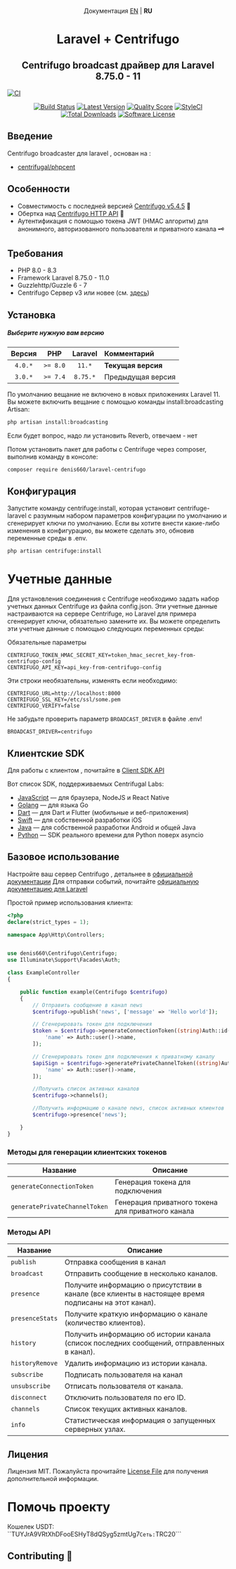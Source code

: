 <p align="center">Документация <a href="https://github.com/denis660/laravel-centrifugo/blob/master/README.md">EN</a> | <b>RU</b></p>

<h1 align="center">Laravel + Centrifugo</h1>
<h2 align="center">Centrifugo broadcast драйвер для Laravel 8.75.0 - 11 </h2>


[![CI](https://github.com/denis660/laravel-centrifugo/actions/workflows/tests.yml/badge.svg)](https://github.com/denis660/laravel-centrifugo/actions/workflows/tests.yml?query=event%3Apush+branch%3Amaster+workflow%3ATest)


<p align="center">
<a href="https://scrutinizer-ci.com/g/denis660/laravel-centrifugo/build-status/main"><img src="https://scrutinizer-ci.com/g/denis660/laravel-centrifugo/badges/quality-score.png?b=master" alt="Build Status"></a>
<a href="https://github.com/denis660/laravel-centrifugo/releases"><img src="https://img.shields.io/github/release/denis660/laravel-centrifugo.svg?style=flat-square" alt="Latest Version"></a>
<a href="https://scrutinizer-ci.com/g/denis660/laravel-centrifugo"><img src="https://img.shields.io/scrutinizer/g/denis660/laravel-centrifugo.svg?style=flat-square" alt="Quality Score"></a>
<a href="https://github.styleci.io/repos/324202212"><img src="https://github.styleci.io/repos/324202212/shield?branch=master" alt="StyleCI"></a>
<a href="https://packagist.org/packages/denis660/laravel-centrifugo"><img src="https://img.shields.io/packagist/dt/denis660/laravel-centrifugo.svg?style=flat-square" alt="Total Downloads"></a>
<a href="https://github.com/denis660/Centrifuge/blob/master/LICENSE"><img src="https://img.shields.io/badge/license-MIT-blue.svg" alt="Software License"></a>
</p>

## Введение
Centrifugo broadcaster для laravel , основан на :
- [centrifugal/phpcent](https://github.com/centrifugal/phpcent)

## Особенности
- Совместимость с последней версией [Centrifugo v5.4.5](https://github.com/centrifugal/centrifugo/releases/tag/v5.4.5) 🚀
- Обертка над [Centrifugo HTTP API](https://centrifugal.dev/docs/server/server_api) 🔌
- Аутентификация с помощью токена JWT (HMAC алгоритм) для анонимного, авторизованного пользователя и приватного канала 🗝️

## Требования
- PHP 8.0 - 8.3
- Framework Laravel 8.75.0 - 11.0
- Guzzlehttp/Guzzle 6 - 7
- Centrifugo Сервер v3 или новее (см. [здесь](https://github.com/centrifugal/centrifugo))

## Установка

##### Выберите нужную вам версию

| Версия  |   PHP    | Laravel |       Комментарий       |
|:----------------------:|:--------:|:-------:|:--------------------|
|        `4.0.*`         | `>= 8.0` | `11.*`   | **Текущая версия** |
|        `3.0.*`         | `>= 7.4` | `8.75.*`   | Предыдущая версия    |


По умолчанию вещание не включено в новых приложениях Laravel 11. Вы можете включить вещание с помощью команды install:broadcasting Artisan:
```bash
php artisan install:broadcasting
```
Если будет вопрос, надо ли установить Reverb, отвечаем - нет

Потом установить пакет для работы с Centrifuge через composer, выполнив команду в консоле:
```bash
composer require denis660/laravel-centrifugo
```

## Конфигурация
Запустите команду centrifuge:install, которая установит centrifuge-laravel с разумным набором параметров конфигурации по умолчанию и сгенерирует ключи по умолчанию.
Если вы хотите внести какие-либо изменения в конфигурацию, вы можете сделать это, обновив переменные среды в .env.
```bash
php artisan centrifuge:install
```

# Учетные данные
Для установления соединения с Centrifuge необходимо задать набор учетных данных Centrifuge из файла config.json.
Эти учетные данные настраиваются на сервере Centrifuge, но Laravel для примера сгенерирует ключи, обязательно замените их. Вы можете определить эти учетные данные с помощью следующих переменных среды:

Обязательные параметры
```
CENTRIFUGO_TOKEN_HMAC_SECRET_KEY=token_hmac_secret_key-from-centrifugo-config
CENTRIFUGO_API_KEY=api_key-from-centrifugo-config
```
Эти строки необязательны, изменять если необходимо:
```
CENTRIFUGO_URL=http://localhost:8000
CENTRIFUGO_SSL_KEY=/etc/ssl/some.pem
CENTRIFUGO_VERIFY=false
```

Не забудьте проверить параметр `BROADCAST_DRIVER` в файле .env!

```
BROADCAST_DRIVER=centrifugo
```

## Клиентские SDK 
Для работы с клиентом , почитайте в [Client SDK API](https://centrifugal.dev/docs/transports/client_api) 

Вот список SDK, поддерживаемых Centrifugal Labs:
- [JavaScript](https://github.com/centrifugal/centrifuge-js) — для браузера, NodeJS и React Native
- [Golang](https://github.com/centrifugal/centrifuge-go) — для языка Go
- [Dart](https://github.com/centrifugal/centrifuge-dart) — для Dart и Flutter (мобильные и веб-приложения)
- [Swift](https://github.com/centrifugal/centrifuge-swift) — для собственной разработки iOS
- [Java](https://github.com/centrifugal/centrifuge-java) — для собственной разработки Android и общей Java
- [Python](https://github.com/centrifugal/centrifuge-python) — SDK реального времени для Python поверх asyncio

## Базовое использование

Настройте ваш сервер Centrifugo , детальнее в [официальной документации](https://centrifugal.dev)
Для отправки событий, почитайте [официальную документацию для Laravel](https://laravel.com/docs/11.x/broadcasting)

 



Простой пример использования клиента:

```php
<?php
declare(strict_types = 1);

namespace App\Http\Controllers;


use denis660\Centrifugo\Centrifugo;
use Illuminate\Support\Facades\Auth;

class ExampleController
{

    public function example(Centrifugo $centrifugo)
    {
        // Отправить сообщение в канал news
        $centrifugo->publish('news', ['message' => 'Hello world']);

        // Сгенерировать токен для подключения
        $token = $centrifugo->generateConnectionToken((string)Auth::id(), 0, [
            'name' => Auth::user()->name,
        ]);

        // Сгенерировать токен для подключения к приватному каналу
        $apiSign = $centrifugo->generatePrivateChannelToken((string)Auth::id(), 'channel', time() + 5 * 60, [
            'name' => Auth::user()->name,
        ]);

        //Получить список активных каналов
        $centrifugo->channels();

        //Получить информацию о канале news, список активных клиентов
        $centrifugo->presence('news');

    }
}
```
### Методы для генерации клиентских токенов
| Название | Описание |
|------|-------------|
| ```generateConnectionToken```  | Генерация токена для подключения |
| ```generatePrivateChannelToken``` | Генерация приватного токена для приватного канала |


### Методы API

| Название | Описание |
|------|-------------|
| ```publish``` | Отправка сообщения в канал |
| ```broadcast``` | Отправить сообщение в несколько каналов. |
| ```presence``` | Получите информацию о присутствии в канале (все клиенты в настоящее время подписаны на этот канал). |
| ```presenceStats``` | Получите краткую информацию о канале (количество клиентов).|
| ```history``` | Получить информацию об истории канала (список последних сообщений, отправленных в канал). |
| ```historyRemove``` | Удалить информацию из истории канала. |
| ```subscribe``` | Подписать пользователя на канал |
| ```unsubscribe``` | Отписать пользователя от канала. |
| ```disconnect``` | Отключить пользователя по его ID. |
| ```channels``` | Cписок текущих активных каналов. |
| ```info``` | Статистическая информация о запущенных серверных узлах. |


## Лицения

Лицензия MIT. Пожалуйста прочитайте [License File](https://github.com/denis660/laravel-centrifugo/blob/master/LICENSE) для получения дополнительной информации.

# Помочь проекту
Кошелек USDT: ``TUYJrA9VRtXhDFooESHyT8dQSyg5zmtUg7```
Сеть: ```TRC20```

## Contributing 🤝

